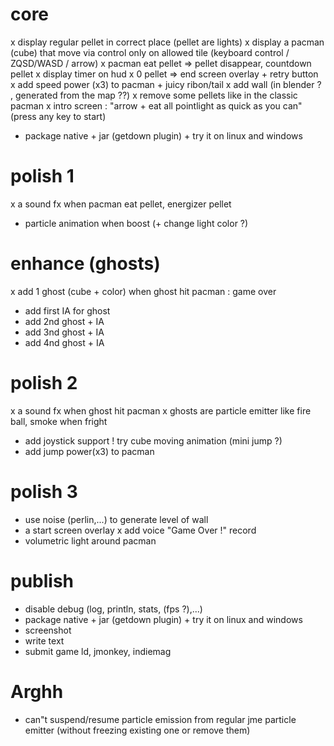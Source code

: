 # core
x display regular pellet in correct place (pellet are lights)
x display a pacman (cube) that move via control only on allowed tile (keyboard control / ZQSD/WASD / arrow)
x pacman eat pellet => pellet disappear, countdown pellet
x display timer on hud
x 0 pellet => end screen overlay + retry button
x add speed power (x3) to pacman + juicy ribon/tail
x add wall (in blender ? , generated from the map ??)
x remove some pellets like in the classic pacman
x intro screen : "arrow + eat all pointlight as quick as you can" (press any key to start)
- package native + jar (getdown plugin) + try it on linux and windows

# polish 1
x a sound fx when pacman eat pellet, energizer pellet
- particle animation when boost (+ change light color ?)

# enhance (ghosts)
x add 1 ghost (cube + color) when ghost hit pacman : game over
- add first IA for ghost
- add 2nd ghost + IA
- add 3nd ghost + IA
- add 4nd ghost + IA

# polish 2
x a sound fx when ghost hit pacman
x ghosts are particle emitter like fire ball, smoke when fright
- add joystick support
! try cube moving animation (mini jump ?)
- add jump power(x3) to pacman

# polish 3
- use noise (perlin,...) to generate level of wall
- a start screen overlay
x add voice "Game Over !" record
- volumetric light around pacman

# publish
- disable debug (log, println, stats, (fps ?),...)
- package native + jar (getdown plugin) + try it on linux and windows
- screenshot
- write text
- submit game ld, jmonkey, indiemag


# Arghh
- can"t suspend/resume particle emission from regular jme particle emitter (without freezing existing one or remove them)
